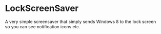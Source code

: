 LockScreenSaver
===============

A very simple screensaver that simply sends Windows 8 to the lock screen so you can see notification icons etc.